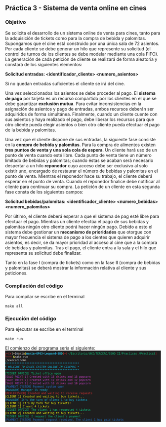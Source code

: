 ## Práctica 3 - Sistema de venta online en cines
### Objetivo
Se solicita el desarrollo de un sistema online de venta para cines, tanto para la adquisición de tickets como para la compra de bebida y palomitas. Supongamos que el cine está construido por una única sala de 72 asientos. 
Por cada cliente se debe generar un hilo que represente su solicitud (el control de turnos de los clientes se debe modelar mediante una cola FIFO). 
La generación de cada petición de cliente se realizará de forma aleatoria y constará de los siguientes elementos: 

**Solicitud entradas: <identificador_cliente> <numero_asientos>**

Si no quedan entradas suficientes el cliente se irá del cine. 

Una vez seleccionados los asientos se debe proceder al pago. El **sistema de pago** por tarjeta es un recurso compartido por los clientes en el que se debe garantizar **exclusión mutua**. Para evitar inconsistencias en la asignación de asientos y pago de entradas, ambos recursos deberán ser adquiridos de forma simultánea. Finalmente, cuando un cliente cuente con sus asientos y haya realizado el pago, debe liberar los recursos para que otro cliente pueda elegir asientos o bien otro cliente pueda efectuar el pago de la bebida y palomitas. 

Una vez que el cliente dispone de sus entradas, la siguiente fase consiste en la **compra de bebida y palomitas**. Para la compra de alimentos existen **tres puntos de venta y una sola cola de espera**. Un cliente hará uso de un punto de venta cuando esté libre. Cada punto de venta tiene un número limitado de bebidas y palomitas; cuando éstas se acaban será necesario despertar a un hilo **reponedor** cuyo acceso debe ser exclusivo al solo existir uno, encargado de restaurar el número de bebidas y palomitas en el punto de venta. Mientras el reponedor hace su trabajo, el cliente deberá esperar en el punto de venta. Cuando el reponedor finalice debe notificar al cliente para continuar su compra. La petición de un cliente en esta segunda fase consta de los siguientes campos: 

**Solicitud bebidas/palomitas: <identificador_cliente> <numero_bebidas> <numero_palomitas>**

Por último, el cliente deberá esperar a que el sistema de pag esté libre para efectuar el pago. Mientras un cliente efectúa el pago de sus bebidas y palomitas ningún otro cliente podrá hacer ningún pago. Debido a esto el sistema debe gestionar un **mecanismo de prioridades** que otorgue con mayor frecuencia el sistema de pago a los cientes que quieren adquirir asientos, es decir, se da mayor prioridad al acceso al cine que a la compra de bebidas y palomitas.
Tras el pago, el cliente entra a la sala y el hilo que representa su solicitud debe finalizar. 

Tanto en la fase I (compra de tickets) como en la fase II (compra de bebidas y palomitas) se deberá mostrar la información relativa al cliente y sus peticiones. 


### Compilación del código
Para compilar se escribe en el terminal 
```shell
make all
```

### Ejecución del código 
Para ejecutar se escribe en el terminal 
```shell
make run
``` 
El comienzo del programa sería el siguiente: 
![Texto alternativo](/img/run.png)
